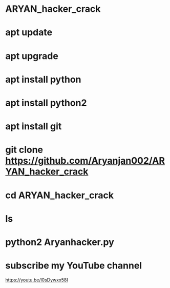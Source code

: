 # ARYAN_hacker_crack

# apt update

# apt upgrade

# apt install python

# apt install python2

# apt install git
# git clone https://github.com/Aryanjan002/ARYAN_hacker_crack
# cd ARYAN_hacker_crack
# ls
# python2 Aryanhacker.py

# subscribe my YouTube channel 
https://youtu.be/l0sDywxx58I
